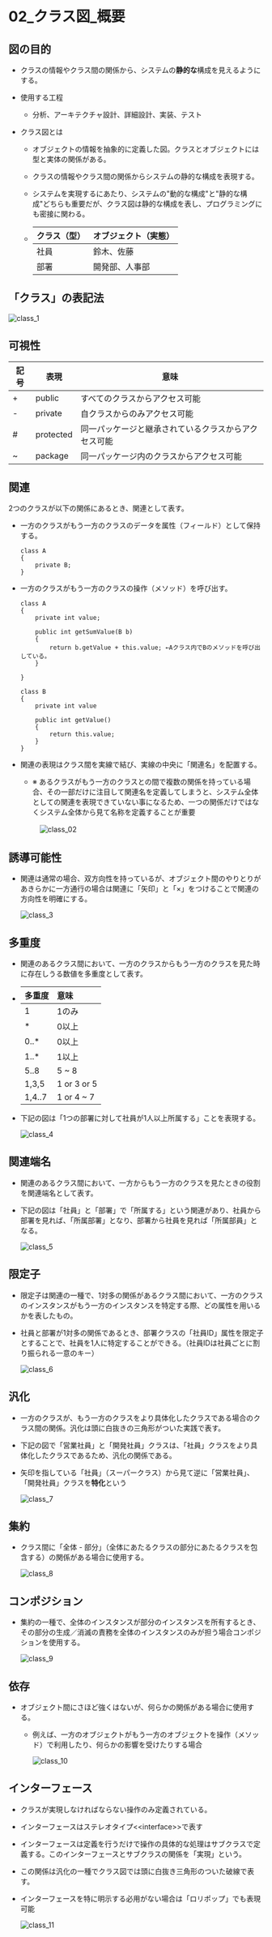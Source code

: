 # 02_クラス図_概要

## 図の目的
  * クラスの情報やクラス間の関係から、システムの**静的な**構成を見えるようにする。

* 使用する工程
  * 分析、アーキテクチャ設計、詳細設計、実装、テスト

* クラス図とは
  * オブジェクトの情報を抽象的に定義した図。クラスとオブジェクトには型と実体の関係がある。
  * クラスの情報やクラス間の関係からシステムの静的な構成を表現する。
  * システムを実現するにあたり、システムの"動的な構成"と"静的な構成"どちらも重要だが、クラス図は静的な構成を表し、プログラミングにも密接に関わる。

  * | クラス（型） | オブジェクト（実態） |
    | :- | :- | 
    | 社員 | 鈴木、佐藤 |
    | 部署 | 開発部、人事部 |

## 「クラス」の表記法

   ![class_1](src/class_1.png)


## 可視性

| 記号 | 表現 | 意味 |
| - | - | - |
| + | public | すべてのクラスからアクセス可能 |
| - | private | 自クラスからのみアクセス可能 |
| # | protected | 同一パッケージと継承されているクラスからアクセス可能 |
|~ | package | 同一パッケージ内のクラスからアクセス可能 |


## 関連

2つのクラスが以下の関係にあるとき、関連として表す。
* 一方のクラスがもう一方のクラスのデータを属性（フィールド）として保持する。
    ```
    class A
    {
        private B;
    }
    ``` 
* 一方のクラスがもう一方のクラスの操作（メソッド）を呼び出す。
    ```
    class A
    {
        private int value;

        public int getSumValue(B b)
        {
            return b.getValue + this.value; ←Aクラス内でBのメソッドを呼び出している。
        }

    }
    
    class B
    {
        private int value

        public int getValue()
        {
            return this.value;
        }
    }
    ```

* 関連の表現はクラス間を実線で結び、実線の中央に「関連名」を配置する。
  * ※ あるクラスがもう一方のクラスとの間で複数の関係を持っている場合、その一部だけに注目して関連名を定義してしまうと、システム全体としての関連を表現できていない事になるため、一つの関係だけではなくシステム全体から見て名称を定義することが重要

    　![class_02](src/class_2.png)


## 誘導可能性

* 関連は通常の場合、双方向性を持っているが、オブジェクト間のやりとりがあきらかに一方通行の場合は関連に「矢印」と「×」をつけることで関連の方向性を明確にする。

  ![class_3](src/class_3.png)

## 多重度

  * 関連のあるクラス間において、一方のクラスからもう一方のクラスを見た時に存在しうる数値を多重度として表す。
  
  * | 多重度 | 意味 |
    | :- | :- |
    | 1 | 1のみ |
    | * | 0以上 | 
    | 0..* | 0以上 | 
    | 1..* | 1以上 |
    | 5..8 | 5 ~ 8 |
    | 1,3,5 | 1 or 3 or 5 |
    |1,4..7 | 1 or 4 ~ 7 |

  * 下記の図は「1つの部署に対して社員が1人以上所属する」ことを表現する。

    ![class_4](src/class_4.png)

## 関連端名

  * 関連のあるクラス間において、一方からもう一方のクラスを見たときの役割を関連端名として表す。

  * 下記の図は「社員」と「部署」で「所属する」という関連があり、社員から部署を見れば、「所属部署」となり、部署から社員を見れば「所属部員」となる。
  
    ![class_5](src/class_5.png)


## 限定子

  * 限定子は関連の一種で、1対多の関係があるクラス間において、一方のクラスのインスタンスがもう一方のインスタンスを特定する際、どの属性を用いるかを表したもの。

  * 社員と部署が1対多の関係であるとき、部署クラスの「社員ID」属性を限定子とすることで、社員を1人に特定することができる。（社員IDは社員ごとに割り振られる一意のキー）
  
    ![class_6](src/class_6.png)


## 汎化

  * 一方のクラスが、もう一方のクラスをより具体化したクラスである場合のクラス間の関係。汎化は頭に白抜きの三角形がついた実践で表す。

  * 下記の図で「営業社員」と「開発社員」クラスは、「社員」クラスをより具体化したクラスであるため、汎化の関係である。

  * 矢印を指している「社員」（スーパークラス）から見て逆に「営業社員」、「開発社員」クラスを**特化**という
  
    ![class_7](src/class_7.png)

## 集約

  * クラス間に「全体 - 部分」（全体にあたるクラスの部分にあたるクラスを包含する）の関係がある場合に使用する。

      ![class_8](src/class_8.png)

## コンポジション

  * 集約の一種で、全体のインスタンスが部分のインスタンスを所有するとき、その部分の生成／消滅の責務を全体のインスタンスのみが担う場合コンポジションを使用する。

      ![class_9](src/class_9.png)

## 依存

  * オブジェクト間にさほど強くはないが、何らかの関係がある場合に使用する。
    * 例えば、一方のオブジェクトがもう一方のオブジェクトを操作（メソッド）で利用したり、何らかの影響を受けたりする場合

      ![class_10](src/class_10.png)

## インターフェース

  * クラスが実現しなければならない操作のみ定義されている。
  * インターフェースはステレオタイプ\<\<interface>>で表す
  * インターフェースは定義を行うだけで操作の具体的な処理はサブクラスで定義する。このインターフェースとサブクラスの関係を「実現」という。
  * この関係は汎化の一種でクラス図では頭に白抜き三角形のついた破線で表す。
  * インターフェースを特に明示する必用がない場合は「ロリポップ」でも表現可能

      ![class_11](src/class_11.png)
